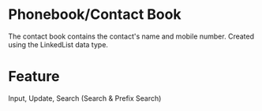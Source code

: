# Phonebook/Contact Book
The contact book contains the contact's name and mobile number. Created using the LinkedList data type.

# Feature
Input, Update, Search (Search & Prefix Search)



